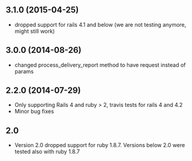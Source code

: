 ## 3.1.0 (2015-04-25)

  - dropped support for rails 4.1 and below (we are not testing anymore, might still work)

## 3.0.0 (2014-08-26)

  - changed process_delivery_report method to have request instead of params

## 2.2.0 (2014-07-29)

  - Only supporting Rails 4 and ruby > 2, travis tests for rails 4 and 4.2
  - Minor bug fixes

## 2.0

  - Version 2.0 dropped support for ruby 1.8.7. Versions below 2.0 were tested also with ruby 1.8.7

